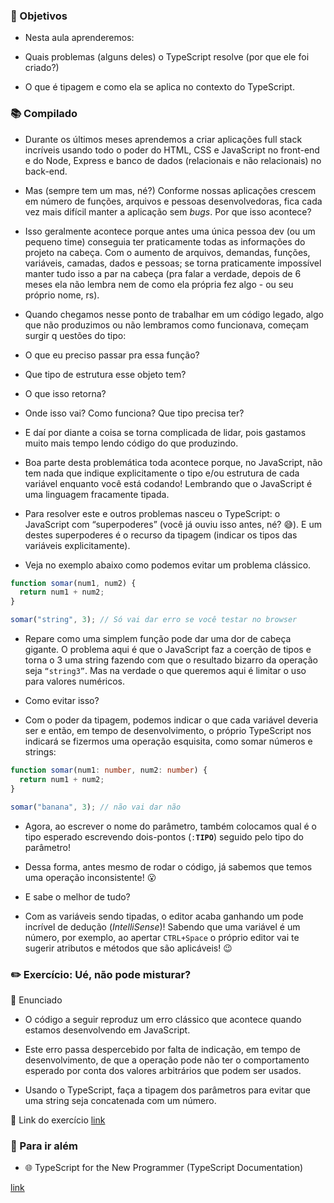 ### [](https://hub.driven.com.br/computacao/modulo/86/topico/719/aula/132/compilado#e49d82e56ec3435fa4b5e5d9d4818d6f "🎯 Objetivos")🎯 Objetivos

- Nesta aula aprenderemos:

- Quais problemas (alguns deles) o TypeScript resolve (por que ele foi criado?)
- O que é tipagem e como ela se aplica no contexto do TypeScript.

### [](https://hub.driven.com.br/computacao/modulo/86/topico/719/aula/132/compilado#a03211134e9041b68c6b52e72403b379 "📚 Compilado")📚 Compilado

- Durante os últimos meses aprendemos a criar aplicações full stack incríveis usando todo o poder do HTML, CSS e JavaScript no front-end e do Node, Express e banco de dados (relacionais e não relacionais) no back-end.

- Mas (sempre tem um mas, né?) Conforme nossas aplicações crescem em número de funções, arquivos e pessoas desenvolvedoras, fica cada vez mais difícil manter a aplicação sem _bugs_. Por que isso acontece?

- Isso geralmente acontece porque antes uma única pessoa dev (ou um pequeno time) conseguia ter praticamente todas as informações do projeto na cabeça. Com o aumento de arquivos, demandas, funções, variáveis, camadas, dados e pessoas; se torna praticamente impossível manter tudo isso a par na cabeça (pra falar a verdade, depois de 6 meses ela não lembra nem de como ela própria fez algo - ou seu próprio nome, rs).

- Quando chegamos nesse ponto de trabalhar em um código legado, algo que não produzimos ou não lembramos como funcionava, começam surgir q uestões do tipo:

- O que eu preciso passar pra essa função?
- Que tipo de estrutura esse objeto tem?
- O que isso retorna?
- Onde isso vai? Como funciona? Que tipo precisa ter?

- E daí por diante a coisa se torna complicada de lidar, pois gastamos muito mais tempo lendo código do que produzindo.

- Boa parte desta problemática toda acontece porque, no JavaScript, não tem nada que indique explicitamente o tipo e/ou estrutura de cada variável enquanto você está codando! Lembrando que o JavaScript é uma linguagem fracamente tipada.

- Para resolver este e outros problemas nasceu o TypeScript: o JavaScript com “superpoderes” (você já ouviu isso antes, né? 😅). E um destes superpoderes é o recurso da tipagem (indicar os tipos das variáveis explicitamente).

- Veja no exemplo abaixo como podemos evitar um problema clássico.

```typescript
function somar(num1, num2) {
  return num1 + num2;
}

somar("string", 3); // Só vai dar erro se você testar no browser
```

- Repare como uma simplem função pode dar uma dor de cabeça gigante. O problema aqui é que o JavaScript faz a coerção de tipos e torna o 3 uma string fazendo com que o resultado bizarro da operação seja `“string3”`. Mas na verdade o que queremos aqui é limitar o uso para valores numéricos.

- Como evitar isso?

- Com o poder da tipagem, podemos indicar o que cada variável deveria ser e então, em tempo de desenvolvimento, o próprio TypeScript nos indicará se fizermos uma operação esquisita, como somar números e strings:

```typescript
function somar(num1: number, num2: number) {
  return num1 + num2;
}

somar("banana", 3); // não vai dar não
```

- Agora, ao escrever o nome do parâmetro, também colocamos qual é o tipo esperado escrevendo dois-pontos (`:`**`TIPO`**) seguido pelo tipo do parâmetro!

- Dessa forma, antes mesmo de rodar o código, já sabemos que temos uma operação inconsistente! 😮

- E sabe o melhor de tudo?

- Com as variáveis sendo tipadas, o editor acaba ganhando um pode incrível de dedução (_IntelliSense_)! Sabendo que uma variável é um número, por exemplo, ao apertar `CTRL+Space` o próprio editor vai te sugerir atributos e métodos que são aplicáveis! 😉

### [](https://hub.driven.com.br/computacao/modulo/86/topico/719/aula/132/compilado#4b1dc379a60141d6a8fe0b468076591f "✏️ Exercício: Ué, não pode misturar?")✏️ Exercício: Ué, não pode misturar?

📝 Enunciado

- O código a seguir reproduz um erro clássico que acontece quando estamos desenvolvendo em JavaScript.

- Este erro passa despercebido por falta de indicação, em tempo de desenvolvimento, de que a operação pode não ter o comportamento esperado por conta dos valores arbitrários que podem ser usados.

- Usando o TypeScript, faça a tipagem dos parâmetros para evitar que uma string seja concatenada com um número.

🔗 Link do exercício
[link](https://www.typescriptlang.org/play?noImplicitAny=false&pretty=true#code/GYVwdgxgLglg9mABAZzgWwIYCcAUYRoCMANIvmgEwCUiA3gFCJOJYCmUIWS5hiA1GQIUA3PQC+9ehATIoLVshAAbKBgAmcRAF4U6bDgBEsrDDABzA6QDMVUdLColrAHRK4ZnG0Ur1cW0A)

### [](https://hub.driven.com.br/computacao/modulo/86/topico/719/aula/132/compilado#e471f0345c7b485f805d886bd322956f "🚀 Para ir além")🚀 Para ir além

- 🌐 TypeScript for the New Programmer (TypeScript Documentation)

[link](https://www.typescriptlang.org/docs/handbook/typescript-from-scratch.html)
